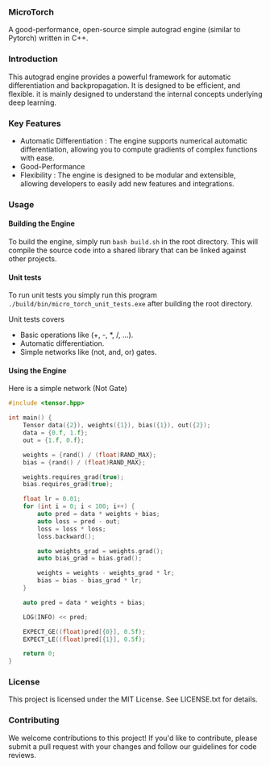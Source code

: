 ### MicroTorch

A good-performance, open-source simple autograd engine (similar to Pytorch) written in C++.

### Introduction

This autograd engine provides a powerful framework for automatic differentiation and backpropagation. It is designed to be efficient, and flexible. it is mainly designed to understand the internal concepts underlying deep learning.

### Key Features

- Automatic Differentiation : The engine supports numerical automatic differentiation, allowing you to compute gradients of complex functions with ease.
- Good-Performance
- Flexibility : The engine is designed to be modular and extensible, allowing developers to easily add new features and integrations.

### Usage

#### Building the Engine

To build the engine, simply run `bash build.sh` in the root directory. This will compile the source code into a shared library that can be linked against other projects.

#### Unit tests

To run unit tests you simply run this program `./build/bin/micro_torch_unit_tests.exe` after building the root directory.

Unit tests covers

- Basic operations like (+, -, \*, /, ...).
- Automatic differentiation.
- Simple networks like (not, and, or) gates.

#### Using the Engine

Here is a simple network (Not Gate)

```cpp
#include <tensor.hpp>

int main() {
    Tensor data({2}), weights({1}), bias({1}), out({2});
    data = {0.f, 1.f};
    out = {1.f, 0.f};

    weights = {rand() / (float)RAND_MAX};
    bias = {rand() / (float)RAND_MAX};

    weights.requires_grad(true);
    bias.requires_grad(true);

    float lr = 0.01;
    for (int i = 0; i < 100; i++) {
        auto pred = data * weights + bias;
        auto loss = pred - out;
        loss = loss * loss;
        loss.backward();

        auto weights_grad = weights.grad();
        auto bias_grad = bias.grad();

        weights = weights - weights_grad * lr;
        bias = bias - bias_grad * lr;
    }

    auto pred = data * weights + bias;

    LOG(INFO) << pred;

    EXPECT_GE((float)pred[{0}], 0.5f);
    EXPECT_LE((float)pred[{1}], 0.5f);

    return 0;
}
```

### License

This project is licensed under the MIT License. See LICENSE.txt for details.

### Contributing

We welcome contributions to this project! If you'd like to contribute, please submit a pull request with your changes and follow our guidelines for code reviews.
